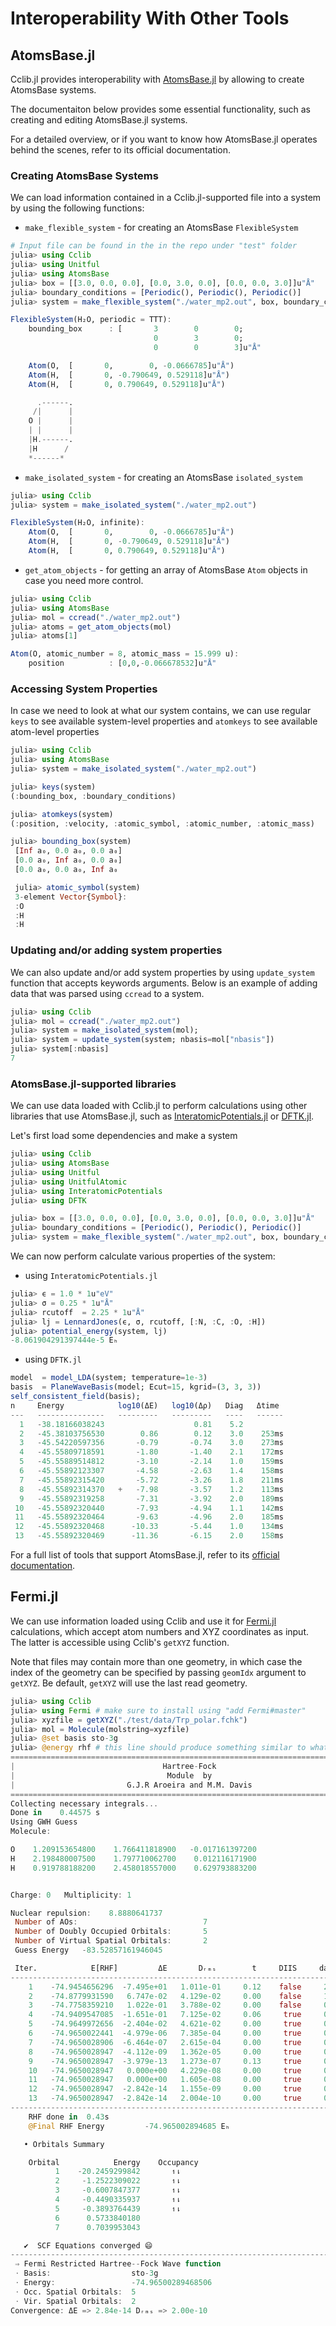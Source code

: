 # Interoperability With Other Tools

## AtomsBase.jl

Cclib.jl provides interoperability with [AtomsBase.jl](https://github.com/JuliaMolSim/AtomsBase.jl) by allowing to create AtomsBase systems.

The documentaiton below provides some essential functionality, such as creating and editing AtomsBase.jl systems.

For a detailed overview, or if you want to know how AtomsBase.jl operates behind the scenes, refer to its official documentation.

### Creating AtomsBase Systems
We can load information contained in a Cclib.jl-supported file into a system by using the following functions:
- `make_flexible_system` - for creating an AtomsBase `FlexibleSystem`

```Julia
# Input file can be found in the in the repo under "test" folder
julia> using Cclib
julia> using Unitful
julia> using AtomsBase
julia> box = [[3.0, 0.0, 0.0], [0.0, 3.0, 0.0], [0.0, 0.0, 3.0]]u"Å"
julia> boundary_conditions = [Periodic(), Periodic(), Periodic()]
julia> system = make_flexible_system("./water_mp2.out", box, boundary_conditions)

FlexibleSystem(H₂O, periodic = TTT):
    bounding_box      : [       3        0        0;
                                0        3        0;
                                0        0        3]u"Å"

    Atom(O,  [       0,        0, -0.0666785]u"Å")
    Atom(H,  [       0, -0.790649, 0.529118]u"Å")
    Atom(H,  [       0, 0.790649, 0.529118]u"Å")

      .------.
     /|      |
    O |      |
    | |      |
    |H.------.
    |H      /
    *------*

```

- `make_isolated_system` - for creating an AtomsBase `isolated_system`

```Julia
julia> using Cclib
julia> system = make_isolated_system("./water_mp2.out")

FlexibleSystem(H₂O, infinite):
    Atom(O,  [       0,        0, -0.0666785]u"Å")
    Atom(H,  [       0, -0.790649, 0.529118]u"Å")
    Atom(H,  [       0, 0.790649, 0.529118]u"Å")
```

- `get_atom_objects` - for getting an array of AtomsBase `Atom` objects in case you need more control.

```Julia
julia> using Cclib
julia> using AtomsBase
julia> mol = ccread("./water_mp2.out")
julia> atoms = get_atom_objects(mol)
julia> atoms[1]

Atom(O, atomic_number = 8, atomic_mass = 15.999 u):
    position          : [0,0,-0.066678532]u"Å"
```
### Accessing System Properties
In case we need to look at what our system contains, we can use regular `keys` to see available system-level properties and `atomkeys` to see available atom-level properties

```Julia
julia> using Cclib
julia> using AtomsBase
julia> system = make_isolated_system("./water_mp2.out")

julia> keys(system)
(:bounding_box, :boundary_conditions)

julia> atomkeys(system)
(:position, :velocity, :atomic_symbol, :atomic_number, :atomic_mass)

julia> bounding_box(system)
 [Inf a₀, 0.0 a₀, 0.0 a₀]
 [0.0 a₀, Inf a₀, 0.0 a₀]
 [0.0 a₀, 0.0 a₀, Inf a₀

 julia> atomic_symbol(system)
 3-element Vector{Symbol}:
 :O
 :H
 :H
```

### Updating and/or adding system properties
We can also update and/or add system properties by using `update_system` function that accepts keywords arguments. Below is an example of adding data that was parsed using `ccread` to a system.
```Julia
julia> using Cclib
julia> mol = ccread("./water_mp2.out")
julia> system = make_isolated_system(mol);
julia> system = update_system(system; nbasis=mol["nbasis"])
julia> system[:nbasis]
7
```

### AtomsBase.jl-supported libraries

We can use data loaded with Cclib.jl to perform calculations using other libraries that use AtomsBase.jl, such as [InteratomicPotentials.jl](https://github.com/cesmix-mit/InteratomicPotentials.jl) or [DFTK.jl](https://github.com/JuliaMolSim/DFTK.jl).

Let's first load some dependencies and make a system
```Julia
julia> using Cclib
julia> using AtomsBase
julia> using Unitful
julia> using UnitfulAtomic
julia> using InteratomicPotentials
julia> using DFTK

julia> box = [[3.0, 0.0, 0.0], [0.0, 3.0, 0.0], [0.0, 0.0, 3.0]]u"Å"
julia> boundary_conditions = [Periodic(), Periodic(), Periodic()]
julia> system = make_flexible_system("./water_mp2.out", box, boundary_conditions);
```

We can now perform calculate various properties of the system:
- using `InteratomicPotentials.jl`
```Julia
julia> ϵ = 1.0 * 1u"eV"
julia> σ = 0.25 * 1u"Å"
julia> rcutoff  = 2.25 * 1u"Å"
julia> lj = LennardJones(ϵ, σ, rcutoff, [:N, :C, :O, :H])
julia> potential_energy(system, lj)
-8.061904291397444e-5 Eₕ
```

- using `DFTK.jl`
```Julia
model  = model_LDA(system; temperature=1e-3)
basis  = PlaneWaveBasis(model; Ecut=15, kgrid=(3, 3, 3))
self_consistent_field(basis);
n     Energy            log10(ΔE)   log10(Δρ)   Diag   Δtime
---   ---------------   ---------   ---------   ----   ------
  1   -38.18166038243                    0.81    5.2
  2   -45.38103756530        0.86        0.12    3.0    253ms
  3   -45.54220597356       -0.79       -0.74    3.0    273ms
  4   -45.55809718591       -1.80       -1.40    2.1    172ms
  5   -45.55889514812       -3.10       -2.14    1.0    159ms
  6   -45.55892123307       -4.58       -2.63    1.4    158ms
  7   -45.55892315420       -5.72       -3.26    1.8    211ms
  8   -45.55892314370   +   -7.98       -3.57    1.2    113ms
  9   -45.55892319258       -7.31       -3.92    2.0    189ms
 10   -45.55892320440       -7.93       -4.94    1.1    142ms
 11   -45.55892320464       -9.63       -4.96    2.0    185ms
 12   -45.55892320468      -10.33       -5.44    1.0    134ms
 13   -45.55892320469      -11.36       -6.15    2.0    158ms
```

For a full list of tools that support AtomsBase.jl, refer to its [official
documentation](https://github.com/JuliaMolSim/AtomsBase.jl).

## Fermi.jl

We can use information loaded using Cclib and use it for [Fermi.jl](https://github.com/FermiQC/Fermi.jl) calculations, which accept atom numbers and XYZ coordinates as input. The latter is accessible using Cclib's `getXYZ` function.

Note that files may contain more than one geometry, in which case the index of the geometry can be specified by passing `geomIdx` argument to `getXYZ`. Be default, `getXYZ` will use the last read geometry.
```Julia
julia> using Cclib
julia> using Fermi # make sure to install using "add Fermi#master"
julia> xyzfile = getXYZ("./test/data/Trp_polar.fchk")
julia> mol = Molecule(molstring=xyzfile)
julia> @set basis sto-3g
julia> @energy rhf # this line should produce something similar to what is below.
================================================================================
|                                 Hartree-Fock                                 |
|                                  Module  by                                  |
|                         G.J.R Aroeira and M.M. Davis                         |
================================================================================
Collecting necessary integrals...
Done in    0.44575 s
Using GWH Guess
Molecule:

O    1.209153654800    1.766411818900   -0.017161397200
H    2.198480007500    1.797710062700    0.012116171900
H    0.919788188200    2.458018557000    0.629793883200


Charge: 0   Multiplicity: 1

Nuclear repulsion:    8.8880641737
 Number of AOs:                            7
 Number of Doubly Occupied Orbitals:       5
 Number of Virtual Spatial Orbitals:       2
 Guess Energy   -83.52857161946045

 Iter.            E[RHF]         ΔE       Dᵣₘₛ        t     DIIS     damp
--------------------------------------------------------------------------------
    1    -74.9454656296  -7.495e+01   1.011e-01     0.12    false     2.18
    2    -74.8779931590   6.747e-02   4.129e-02     0.00    false     1.47
    3    -74.7758359210   1.022e-01   3.788e-02     0.00    false     0.00
    4    -74.9409547085  -1.651e-01   7.125e-02     0.06     true     0.00
    5    -74.9649972656  -2.404e-02   4.621e-02     0.00     true     0.00
    6    -74.9650022441  -4.979e-06   7.385e-04     0.00     true     0.00
    7    -74.9650028906  -6.464e-07   2.615e-04     0.00     true     0.00
    8    -74.9650028947  -4.112e-09   1.362e-05     0.00     true     0.00
    9    -74.9650028947  -3.979e-13   1.273e-07     0.13     true     0.00
    10   -74.9650028947   0.000e+00   4.229e-08     0.00     true     0.00
    11   -74.9650028947   0.000e+00   1.605e-08     0.00     true     0.00
    12   -74.9650028947  -2.842e-14   1.155e-09     0.00     true     0.00
    13   -74.9650028947  -2.842e-14   2.004e-10     0.00     true     0.00
--------------------------------------------------------------------------------
    RHF done in  0.43s
    @Final RHF Energy         -74.965002894685 Eₕ

   • Orbitals Summary

    Orbital            Energy    Occupancy
          1    -20.2459299842       ↿⇂
          2     -1.2522309022       ↿⇂
          3     -0.6007847377       ↿⇂
          4     -0.4490335937       ↿⇂
          5     -0.3893764439       ↿⇂
          6      0.5733840180
          7      0.7039953043

   ✔  SCF Equations converged 😄
--------------------------------------------------------------------------------
 ⇒ Fermi Restricted Hartree--Fock Wave function
 ⋅ Basis:                  sto-3g
 ⋅ Energy:                 -74.96500289468506
 ⋅ Occ. Spatial Orbitals:  5
 ⋅ Vir. Spatial Orbitals:  2
Convergence: ΔE => 2.84e-14 Dᵣₘₛ => 2.00e-10
```